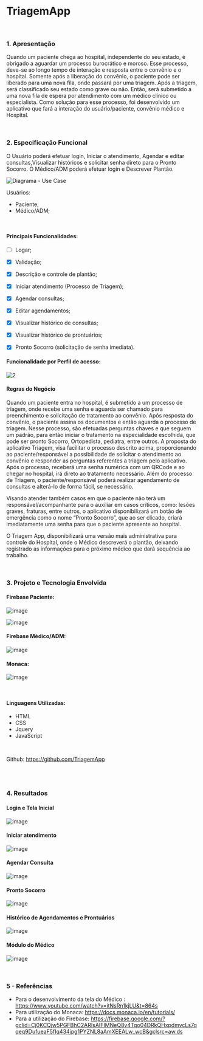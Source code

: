 # TriagemApp

<br />

### 1. Apresentação

Quando um paciente chega ao hospital, independente do seu estado, é obrigado a aguardar
um processo burocrático e moroso.
Esse processo, deve-se ao longo tempo de interação e resposta entre o convênio e o hospital.
Somente após a liberação do convênio, o paciente pode ser liberado para uma nova fila, onde
passará por uma triagem.
Após a triagem, será classificado seu estado como grave ou não. Então, será submetido a uma
nova fila de espera por atendimento com um médico clínico ou especialista.
Como solução para esse processo, foi desenvolvido um aplicativo que fará a interação do
usuário/paciente, convênio médico e Hospital.

<br />

### 2. Especificação Funcional

O Usuário poderá efetuar login, Iniciar o atendimento, Agendar e editar consultas,Visualizar históricos e solicitar senha direto para o Pronto Socorro.
O Médico/ADM poderá efetuar login e Descrever Plantão.

![Diagrama - Use Case](https://user-images.githubusercontent.com/69824123/121077374-ef1f2f00-c7ad-11eb-8808-074f83962e7b.png)


Usuários:
-	Paciente;
-	Médico/ADM;

<br />

#### Principais Funcionalidades:
- [ ] Logar;
- [x] Validação;
- [x]	Descrição e controle de plantão;
- [x]	Iniciar atendimento (Processo de Triagem);
- [x]	Agendar consultas;
- [x]	Editar agendamentos;
- [x]	Visualizar histórico de consultas;
- [x]	Visualizar histórico de prontuários;
- [x]	Pronto Socorro (solicitação de senha imediata).



#### Funcionalidade por Perfil de acesso:
![2](https://user-images.githubusercontent.com/69824123/120930066-18629100-c6c2-11eb-9f12-8cd766ec3961.png)

 
 

#### Regras do Negócio

Quando um paciente entra no hospital, é submetido a um processo de triagem, onde recebe uma senha e aguarda ser chamado para preenchimento e solicitação de tratamento ao convênio.
Após resposta do convênio, o paciente assina os documentos e então aguarda o processo de triagem.
Nesse processo, são efetuadas perguntas chaves e que seguem um padrão, para então iniciar o tratamento na especialidade escolhida, que pode ser pronto Socorro, Ortopedista, pediatra, entre outros.
A proposta do aplicativo Triagem, visa facilitar o processo descrito acima, proporcionando ao paciente/responsável a possibilidade de solicitar o atendimento ao convênio e responder as perguntas referentes a triagem pelo aplicativo.
Após o processo, receberá uma senha numérica com um QRCode e ao chegar no hospital, irá direto ao tratamento necessário.
Além do processo de Triagem, o paciente/responsável poderá realizar agendamento de consultas e alterá-lo de forma fácil, se necessário.

Visando atender também casos em que o paciente não terá um responsável/acompanhante para o auxiliar em casos críticos, como: lesões graves, fraturas, entre outros, o aplicativo disponibilizará um botão de emergência como o nome “Pronto Socorro”, que ao ser clicado, criará imediatamente uma senha para que o paciente apresente ao hospital.

O Triagem App, disponibilizará uma versão mais administrativa para controle do Hospital, onde o Médico descreverá o plantão, deixando registrado as informações para o próximo médico que dará sequência ao trabalho.

<br />

### 3. Projeto e Tecnologia Envolvida


#### Firebase Paciente:
 

 ![image](https://user-images.githubusercontent.com/69824123/120930109-565fb500-c6c2-11eb-96da-1d8d60d71698.png)


 ![image](https://user-images.githubusercontent.com/69824123/120930135-75f6dd80-c6c2-11eb-9fcd-1f9f35d5aaba.png)



#### Firebase Médico/ADM:


![image](https://user-images.githubusercontent.com/69824123/120930191-ad658a00-c6c2-11eb-9ac2-05075d68c9d4.png)



#### Monaca: 


![image](https://user-images.githubusercontent.com/69824123/120930202-b6565b80-c6c2-11eb-986d-a720ebe390f5.png)

<br />

#### Linguagens Utilizadas:
- HTML
- CSS
- Jquery
- JavaScript

<br />

Github: https://github.com/TriagemApp

<br /><br />


### 4. Resultados



#### Login e Tela Inicial
 

![image](https://user-images.githubusercontent.com/69824123/120930215-beae9680-c6c2-11eb-9f4c-b62a9c79bfb2.png)



#### Iniciar atendimento
 
![image](https://user-images.githubusercontent.com/69824123/120930228-c66e3b00-c6c2-11eb-8a0d-71a374a92896.png)


#### Agendar Consulta
 
 
![image](https://user-images.githubusercontent.com/69824123/120930235-cd954900-c6c2-11eb-853a-3358b48c9a84.png)




#### Pronto Socorro

![image](https://user-images.githubusercontent.com/69824123/120930247-d71eb100-c6c2-11eb-958f-0d10e78d9598.png)

 

#### Histórico de Agendamentos e Prontuários

![image](https://user-images.githubusercontent.com/69824123/120930257-e140af80-c6c2-11eb-94f5-7d3182d5e4d2.png)



#### Módulo do Médico

![image](https://user-images.githubusercontent.com/69824123/120930316-21a02d80-c6c3-11eb-8b60-69af2afa6e8b.png)

<br />

### 5 - Referências
- Para o desenvolvimento da tela do Médico : https://www.youtube.com/watch?v=itNsRn1kjLU&t=864s<br />
- Para utilização do Monaca: https://docs.monaca.io/en/tutorials/<br />
- Para a utilização do Firebase: https://firebase.google.com/?gclid=Cj0KCQjw5PGFBhC2ARIsAIFIMNeQ8v4Tqo04DRkQHxpdmvcLs7qqeq9DufueaF5fIq434jpg1PYZNL8aAmXEEALw_wcB&gclsrc=aw.ds

